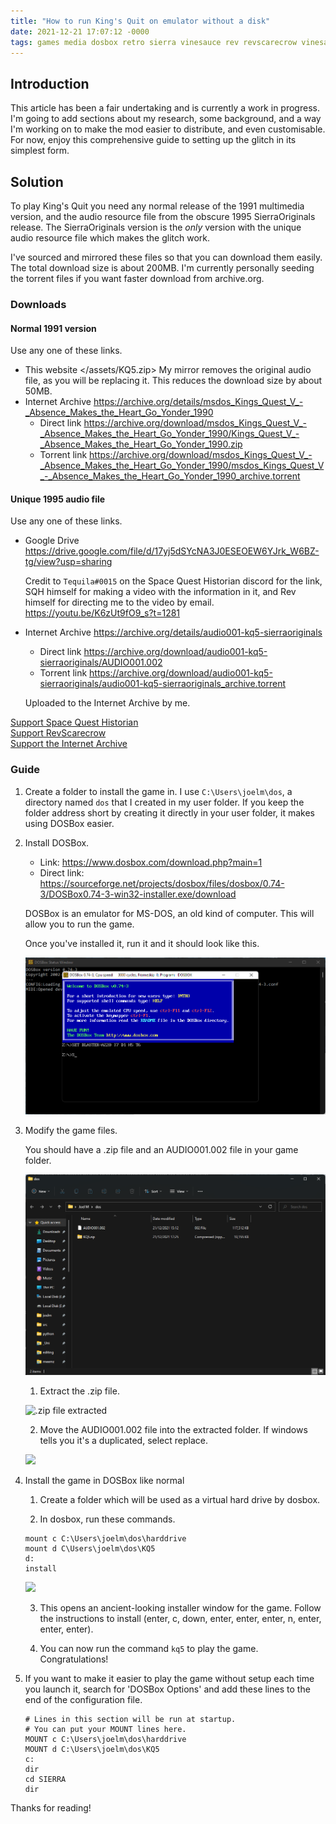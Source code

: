 ```yaml
---
title: "How to run King's Quit on emulator without a disk"
date: 2021-12-21 17:07:12 -0000
tags: games media dosbox retro sierra vinesauce rev revscarecrow vinesauce kingsquit kingsquest rom romhack cdrom
---
```


## Introduction

This article has been a fair undertaking and is currently a work in progress. I'm going to add sections about my research, some background, and a way I'm working on to make the mod easier to distribute, and even customisable. For now, enjoy this comprehensive guide to setting up the glitch in its simplest form.

## Solution

To play King's Quit you need any normal release of the 1991 multimedia version, and the audio resource file from the obscure 1995 SierraOriginals release. The SierraOriginals version is the *only* version with the unique audio resource file which makes the glitch work.

I've sourced and mirrored these files so that you can download them easily. The total download size is about 200MB. I'm currently personally seeding the torrent files if you want faster download from archive.org.

### Downloads

#### Normal 1991 version

Use any one of these links.

- This website </assets/KQ5.zip>
    My mirror removes the original audio file, as you will be replacing it. This reduces the download size by about 50MB.
- Internet Archive <https://archive.org/details/msdos_Kings_Quest_V_-_Absence_Makes_the_Heart_Go_Yonder_1990>
    - Direct link <https://archive.org/download/msdos_Kings_Quest_V_-_Absence_Makes_the_Heart_Go_Yonder_1990/Kings_Quest_V_-_Absence_Makes_the_Heart_Go_Yonder_1990.zip>
    - Torrent link <https://archive.org/download/msdos_Kings_Quest_V_-_Absence_Makes_the_Heart_Go_Yonder_1990/msdos_Kings_Quest_V_-_Absence_Makes_the_Heart_Go_Yonder_1990_archive.torrent>

#### Unique 1995 audio file

Use any one of these links.

- Google Drive <https://drive.google.com/file/d/17yj5dSYcNA3J0ESEOEW6YJrk_W6BZ-tg/view?usp=sharing>

    Credit to `Tequila#0015` on the Space Quest Historian discord for the link, SQH himself for making a video with the information in it, and Rev himself for directing me to the video by email. <https://youtu.be/K6zUt9fO9_s?t=1281>

- Internet Archive <https://archive.org/details/audio001-kq5-sierraoriginals>
    - Direct link <https://archive.org/download/audio001-kq5-sierraoriginals/AUDIO001.002>
    - Torrent link <https://archive.org/download/audio001-kq5-sierraoriginals/audio001-kq5-sierraoriginals_archive.torrent>

    Uploaded to the Internet Archive by me.

[Support Space Quest Historian](https://www.patreon.com/SpaceQuestHistorian)    
[Support RevScarecrow](https://vinesauce.com/shop/)    
[Support the Internet Archive](https://archive.org/donate)

### Guide

1. Create a folder to install the game in. I use `C:\Users\joelm\dos`, a directory named `dos` that I created in my user folder. If you keep the folder address short by creating it directly in your user folder, it makes using DOSBox easier.

2. Install DOSBox.

    - Link: <https://www.dosbox.com/download.php?main=1>
    - Direct link: <https://sourceforge.net/projects/dosbox/files/dosbox/0.74-3/DOSBox0.74-3-win32-installer.exe/download>

    DOSBox is an emulator for MS-DOS, an old kind of computer. This will allow you to run the game.

    Once you've installed it, run it and it should look like this.

    ![DOSBox after launching](/assets/images/kings-quit/Screenshot_2021-12-21_181306.png)

3. Modify the game files.

    You should have a .zip file and an AUDIO001.002 file in your game folder.

    ![Game folder with two files](/assets/images/kings-quit/Screenshot_2021-12-21_181557.png)

    1. Extract the .zip file.

    ![.zip file extracted](/assets/images/kings-quit/Screenshot_2021-12-21_18.png)

    2. Move the AUDIO001.002 file into the extracted folder. If windows tells you it's a duplicated, select replace.

    ![](/assets/images/kings-quit/Screenshot_2021-12-21_18.png)

4. Install the game in DOSBox like normal

    1. Create a folder which will be used as a virtual hard drive by dosbox.

    2. In dosbox, run these commands.

    ```dosbatch
    mount c C:\Users\joelm\dos\harddrive
    mount d C\Users\joelm\dos\KQ5
    d:
    install
    ```

    ![](/assets/images/kings-quit/Screenshot_2021-12-21_18.png)

    3. This opens an ancient-looking installer window for the game. Follow the instructions to install (enter, c, down, enter, enter, enter, n, enter, enter, enter).

    4. You can now run the command `kq5` to play the game. Congratulations!

5. If you want to make it easier to play the game without setup each time you launch it, search for 'DOSBox Options' and add these lines to the end of the configuration file.

    ```dosbatch
    # Lines in this section will be run at startup.
    # You can put your MOUNT lines here.
    MOUNT c C:\Users\joelm\dos\harddrive
    MOUNT d C:\Users\joelm\dos\KQ5
    c:
    dir
    cd SIERRA
    dir
    ```

Thanks for reading!
